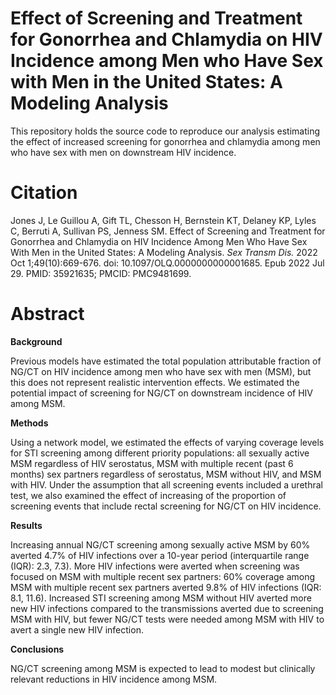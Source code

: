 # Effect of Screening and Treatment for Gonorrhea and Chlamydia on HIV Incidence among Men who Have Sex with Men in the United States: A Modeling Analysis

This repository holds the source code to reproduce our analysis estimating the effect of increased screening for gonorrhea and chlamydia among men who have sex with men on downstream HIV incidence.

# Citation

Jones J, Le Guillou A, Gift TL, Chesson H, Bernstein KT, Delaney KP, Lyles C, Berruti A, Sullivan PS, Jenness SM. Effect of Screening and Treatment for Gonorrhea and Chlamydia on HIV Incidence Among Men Who Have Sex With Men in the United States: A Modeling Analysis. <i>Sex Transm Dis.</i> 2022 Oct 1;49(10):669-676. doi: 10.1097/OLQ.0000000000001685. Epub 2022 Jul 29. PMID: 35921635; PMCID: PMC9481699.

# Abstract

<b>Background</b>

Previous models have estimated the total population attributable fraction of NG/CT on HIV incidence among men who have sex with men (MSM), but this does not represent realistic intervention effects. We estimated the potential impact of screening for NG/CT on downstream incidence of HIV among MSM.

<b>Methods </b>

Using a network model, we estimated the effects of varying coverage levels for STI screening among different priority populations: all sexually active MSM regardless of HIV serostatus, MSM with multiple recent (past 6 months) sex partners regardless of serostatus, MSM without HIV, and MSM with HIV. Under the assumption that all screening events included a urethral test, we also examined the effect of increasing of the proportion of screening events that include rectal screening for NG/CT on HIV incidence. 

<b>Results</b>

Increasing annual NG/CT screening among sexually active MSM by 60% averted 4.7% of HIV infections over a 10-year period (interquartile range (IQR): 2.3, 7.3). More HIV infections were averted when screening was focused on MSM with multiple recent sex partners: 60% coverage among MSM with multiple recent sex partners averted 9.8% of HIV infections (IQR: 8.1, 11.6). Increased STI screening among MSM without HIV averted more new HIV infections compared to the transmissions averted due to screening MSM with HIV, but fewer NG/CT tests were needed among MSM with HIV to avert a single new HIV infection. 

<b>Conclusions </b>

NG/CT screening among MSM is expected to lead to modest but clinically relevant reductions in HIV incidence among MSM. 



